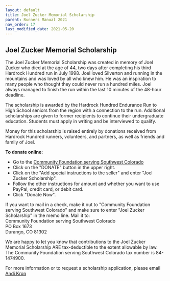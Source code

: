```yaml
---
layout: default
title: Joel Zucker Memorial Scholarship
parent: Runners Manual 2021
nav_order: 17
last_modified_date: 2021-05-20
---
```


## Joel Zucker Memorial Scholarship

The Joel Zucker Memorial Scholarship was created in memory of Joel Zucker who died at the age of 44, two days after completing his third Hardrock Hundred run in July 1998. Joel loved Silverton and running in the mountains and was loved by all who knew him. He was an inspiration to many people who thought they could never run a hundred miles. Joel always managed to finish the run within the last 10 minutes of the 48-hour deadline.
 
The scholarship is awarded by the Hardrock Hundred Endurance Run to High School seniors from the region with a connection to the run. Additional scholarships are given to former recipients to continue their undergraduate education. Students must apply in writing and be interviewed to qualify.
 
Money for this scholarship is raised entirely by donations received from Hardrock Hundred runners, volunteers, and partners, as well as friends and family of Joel. 
 
**To donate online:**
* Go to the [Community Foundation serving Southwest Colorado](http://www.swcommunityfoundation.org/)
* Click on the "DONATE" button in the upper right.
* Click on the "Add special instructions to the seller" and enter "Joel Zucker Scholarship".
* Follow the other instructions for amount and whether you want to use PayPal, credit card, or debit card.
* Click "Donate Now".

If you want to mail in a check, make it out to "Community Foundation serving Southwest Colorado" and make sure to enter "Joel Zucker Scholarship" in the memo line. Mail it to:<br>
Community Foundation serving Southwest Colorado<br>PO Box 1673<br>Durango, CO 81302

We are happy to let you know that contributions to the Joel Zucker Memorial Scholarship ARE tax-deductible to the extent allowable by law. The Community Foundation serving Southwest Colorado tax number is 84-1474900.

For more information or to request a scholarship application, please email [Andi Kron](mailto:kron@swcp.com)
